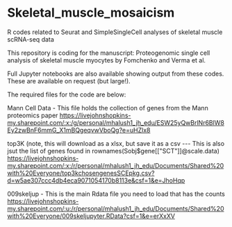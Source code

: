 # Skeletal_muscle_mosaicism
R codes related to Seurat and SimpleSingleCell analyses of skeletal muscle scRNA-seq data

This repository is coding for the manuscript: Proteogenomic single cell analysis of skeletal muscle myocytes by Fomchenko and Verma et al.

Full Jupyter notebooks are also available showing output from these codes.  These are available on request (but large!).

The required files for the code are below:

Mann Cell Data - This file holds the collection of genes from the Mann proteomics paper
https://livejohnshopkins-my.sharepoint.com/:x:/g/personal/mhalush1_jh_edu/ESW25yQwBrlNr6BlW8Ey2zwBnF6mmG_X1mBQgeqvwVboQg?e=uHZlx8

top3K (note, this will download as a xlsx, but save it as a csv --- This is also jsut the list of genes found in rownames(Sobj$gene[["SCT"]]@scale.data)
https://livejohnshopkins-my.sharepoint.com/:x:/r/personal/mhalush1_jh_edu/Documents/Shared%20with%20Everyone/top3kchosengenesSCEpkg.csv?d=w5ae307ccc4db4eca9071054170b8113e&csf=1&e=JhoHqp

009skeljup - This is the main Rdata file you need to load that has the counts
https://livejohnshopkins-my.sharepoint.com/:u:/r/personal/mhalush1_jh_edu/Documents/Shared%20with%20Everyone/009skeljupyter.RData?csf=1&e=erXxXV
